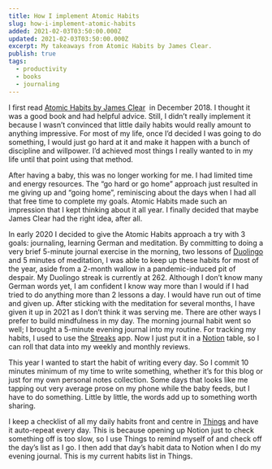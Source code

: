 ```yaml
---
title: How I implement Atomic Habits
slug: how-i-implement-atomic-habits
added: 2021-02-03T03:50:00.000Z
updated: 2021-02-03T03:50:00.000Z
excerpt: My takeaways from Atomic Habits by James Clear.
publish: true
tags:
  - productivity
  - books
  - journaling
---
```


I first read [Atomic Habits by James Clear](https://jamesclear.com/atomic-habits)  in December 2018. I thought it was a good book and had helpful advice. Still, I didn’t really implement it because I wasn’t convinced that little daily habits would really amount to anything impressive. For most of my life, once I’d decided I was going to do something, I would just go hard at it and make it happen with a bunch of discipline and willpower. I’d achieved most things I really wanted to in my life until that point using that method.   

After having a baby, this was no longer working for me. I had limited time and energy resources. The “go hard or go home” approach just resulted in me giving up and “going home”, reminiscing about the days when I had all that free time to complete my goals. Atomic Habits made such an impression that I kept thinking about it all year. I finally decided that maybe James Clear had the right idea, after all. 

In early 2020 I decided to give the Atomic Habits approach a try with 3 goals: journaling, learning German and meditation. By committing to doing a very brief 5-minute journal exercise in the morning, two lessons of [Duolingo](https://www.duolingo.com/) and 5 minutes of meditation, I was able to keep up these habits for most of the year, aside from a 2-month wallow in a pandemic-induced pit of despair. My Duolingo streak is currently at 262. Although I don’t know many German words yet, I am confident I know way more than I would if I had tried to do anything more than 2 lessons a day. I would have run out of time and given up. After sticking with the meditation for several months, I have given it up in 2021 as I don’t think it was serving me. There are other ways I prefer to build mindfulness in my day. The morning journal habit went so well; I brought a 5-minute evening journal into my routine. For tracking my habits, I used to use the [Streaks](https://streaksapp.com/) app. Now I just put it in a [Notion](https://www.notion.so/) table, so I can roll that data into my weekly and monthly reviews.

This year I wanted to start the habit of writing every day. So I commit 10 minutes minimum of my time to write something, whether it’s for this blog or just for my own personal notes collection. Some days that looks like me tapping out very average prose on my phone while the baby feeds, but I have to do something. Little by little, the words add up to something worth sharing.

I keep a checklist of all my daily habits front and centre in [Things](https://culturedcode.com/things/) and have it auto-repeat every day. This is because opening up Notion just to check something off is too slow, so I use Things to remind myself of and check off the day’s list as I go. I then add that day’s habit data to Notion when I do my evening journal. This is my current habits list in Things.
